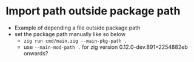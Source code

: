 # Import path outside package path
- Example of depending a file outside package path
- set the package path manually like so below
  - `zig run cmd/main.zig --main-pkg-path .`
  - use `--main-mod-path .` for zig version 0.12.0-dev.891+2254882eb onwards?
